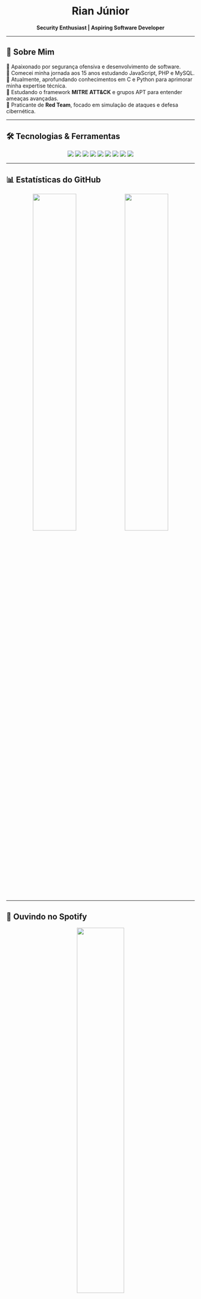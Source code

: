 <h1 align="center">Rian Júnior</h1>

<p align="center">
  <strong>Security Enthusiast | Aspiring Software Developer</strong>  
</p>

---

## 🚀 Sobre Mim  
🔹 Apaixonado por segurança ofensiva e desenvolvimento de software.  
🔹 Comecei minha jornada aos 15 anos estudando JavaScript, PHP e MySQL.  
🔹 Atualmente, aprofundando conhecimentos em C e Python para aprimorar minha expertise técnica.  
🔹 Estudando o framework **MITRE ATT&CK** e grupos APT para entender ameaças avançadas.  
🔹 Praticante de **Red Team**, focado em simulação de ataques e defesa cibernética.  

---

## 🛠️ Tecnologias & Ferramentas  
<p align="center">
  <img src="https://img.shields.io/badge/-HTML5-E34F26?style=for-the-badge&logo=html5&logoColor=white">
  <img src="https://img.shields.io/badge/-CSS3-1572B6?style=for-the-badge&logo=css3&logoColor=white">
  <img src="https://img.shields.io/badge/-Bootstrap-7952B3?style=for-the-badge&logo=bootstrap&logoColor=white">
  <img src="https://img.shields.io/badge/-JavaScript-F7DF1E?style=for-the-badge&logo=javascript&logoColor=black">
  <img src="https://img.shields.io/badge/-PHP-777BB4?style=for-the-badge&logo=php&logoColor=white">
  <img src="https://img.shields.io/badge/-MySQL-4479A1?style=for-the-badge&logo=mysql&logoColor=white">
  <img src="https://img.shields.io/badge/-Python-3776AB?style=for-the-badge&logo=python&logoColor=white">
  <img src="https://img.shields.io/badge/-C-00599C?style=for-the-badge&logo=c&logoColor=white">
  <img src="https://img.shields.io/badge/-Java-ED8B00?style=for-the-badge&logo=java&logoColor=white">
</p>

---

## 📊 Estatísticas do GitHub  
<p align="center">
  <img src="https://github-readme-stats.vercel.app/api?username=seuusuario&show_icons=true&theme=radical&count_private=true" width="48%">
  <img src="https://github-readme-stats.vercel.app/api/top-langs/?username=seuusuario&layout=compact&theme=radical" width="48%">
</p>

---

## 🎵 Ouvindo no Spotify  
<p align="center">
  <img src="https://spotify-github-profile.vercel.app/api/view?uid=seu_spotify_id&cover_image=true&theme=default&show_offline=false&background_color=121212" width="50%">
</p>

---

## 🔗 Redes Sociais  
<p align="center">
  <a href="https://linkedin.com/in/seuusuario">
    <img src="https://img.shields.io/badge/-LinkedIn-0077B5?style=for-the-badge&logo=linkedin&logoColor=white">
  </a>
  <a href="https://instagram.com/seuusuario">
    <img src="https://img.shields.io/badge/-Instagram-E4405F?style=for-the-badge&logo=instagram&logoColor=white">
  </a>
  <a href="https://github.com/seuusuario">
    <img src="https://img.shields.io/badge/-GitHub-181717?style=for-the-badge&logo=github&logoColor=white">
  </a>
</p>

